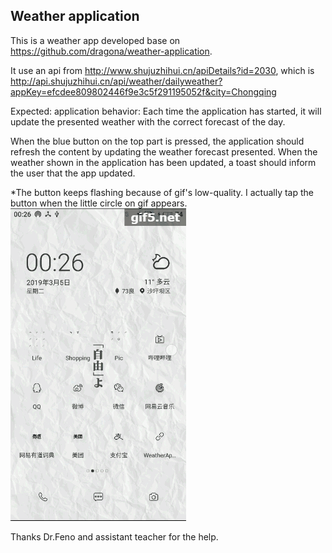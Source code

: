 ## Weather application

This is a weather app developed base on https://github.com/dragona/weather-application.

It use an api from http://www.shujuzhihui.cn/apiDetails?id=2030, which is http://api.shujuzhihui.cn/api/weather/dailyweather?appKey=efcdee809802446f9e3c5f291195052f&city=Chongqing

Expected: application behavior:
Each time the application has started, it will update the presented weather with the correct forecast of the day.

When the blue button on the top part is pressed, the application should refresh the content by updating the weather forecast presented. When the weather shown in the application has been updated, a toast should inform the user that the app updated.

*The button keeps flashing because of gif's low-quality. I actually tap the button when the little circle on gif appears.  
![Weather application](weather.gif)

Thanks Dr.Feno and assistant teacher for the help.
